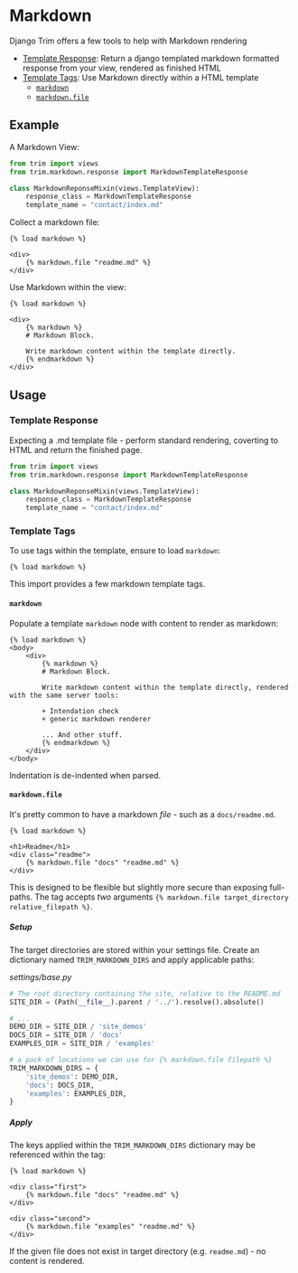 # Markdown

Django Trim offers a few tools to help with Markdown rendering

+ [Template Response](#template-response): Return a django templated markdown formatted response from your view, rendered as finished HTML
+ [Template Tags](#template-tags): Use Markdown directly within a HTML template
  +  [`markdown`](#markdown)
  +  [`markdown.file`](#markdown-file)

## Example

A Markdown View:

```py
from trim import views
from trim.markdown.response import MarkdownTemplateResponse

class MarkdownReponseMixin(views.TemplateView):
    response_class = MarkdownTemplateResponse
    template_name = "contact/index.md"
```

Collect a markdown file:

```jinja
{% load markdown %}

<div>
    {% markdown.file "readme.md" %}
</div>
```


Use Markdown within the view:

```jinja
{% load markdown %}

<div>
    {% markdown %}
    # Markdown Block.

    Write markdown content within the template directly.
    {% endmarkdown %}
</div>
```

## Usage

### Template Response

Expecting a .md template file - perform standard rendering, coverting to HTML and return the finished page.


```py
from trim import views
from trim.markdown.response import MarkdownTemplateResponse

class MarkdownReponseMixin(views.TemplateView):
    response_class = MarkdownTemplateResponse
    template_name = "contact/index.md"
```


### Template Tags

To use tags within the template, ensure to load `markdown`:

```jinja
{% load markdown %}
```

This import provides a few markdown template tags.


#### `markdown`

Populate a template `markdown` node with content to render as markdown:

```jinja
{% load markdown %}
<body>
    <div>
        {% markdown %}
        # Markdown Block.

        Write markdown content within the template directly, rendered with the same server tools:

        + Intendation check
        + generic markdown renderer

        ... And other stuff.
        {% endmarkdown %}
    </div>
</body>
```

Indentation is de-indented when parsed.


#### `markdown.file`

It's pretty common to have a markdown _file_ - such as a `docs/readme.md`.


```jinja
{% load markdown %}

<h1>Readme</h1>
<div class="readme">
    {% markdown.file "docs" "readme.md" %}
</div>
```

This is designed to be flexible but slightly more secure than exposing full-paths. The tag accepts _two_ arguments `{% markdown.file target_directory relative_filepath %}`.

##### Setup

The target directories are stored within your settings file. Create an dictionary named `TRIM_MARKDOWN_DIRS` and apply applicable paths:

_settings/base.py_
```py
# The root directory containing the site, relative to the README.md
SITE_DIR = (Path(__file__).parent / '../').resolve().absolute()

# ...
DEMO_DIR = SITE_DIR / 'site_demos'
DOCS_DIR = SITE_DIR / 'docs'
EXAMPLES_DIR = SITE_DIR / 'examples'

# a pack of locations we can use for {% markdown.file filepath %}
TRIM_MARKDOWN_DIRS = {
    'site_demos': DEMO_DIR,
    'docs': DOCS_DIR,
    'examples': EXAMPLES_DIR,
}
```

##### Apply

The keys applied within the `TRIM_MARKDOWN_DIRS` dictionary may be referenced within the tag:

```jinja
{% load markdown %}

<div class="first">
    {% markdown.file "docs" "readme.md" %}
</div>

<div class="second">
    {% markdown.file "examples" "readme.md" %}
</div>
```

If the given file does not exist in target directory (e.g. `readme.md`) - no content is rendered.
